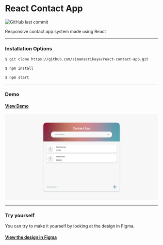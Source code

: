 # React Contact App

![GitHub last commit](https://img.shields.io/github/last-commit/sinansarikaya/react-contact-app?style=flat-square)

Responsive contact app system made using React

<hr />

### Installation Options

```
$ git clone https://github.com/sinansarikaya/react-contact-app.git
```

```
$ npm install
```

```
$ npm start
```

<hr />

### Demo

#### [View Demo](https://reactcontacts-app.netlify.app/)

![JavaScript Student Data](./public/demo.jpeg)

<hr />

### Try yourself

You can try to make it yourself by looking at the design in Figma.

#### [View the design in Figma](https://www.figma.com/file/47QCJEsZ9HbJf6h90KO1IU/React-Contact-App)
